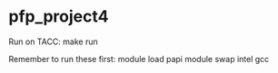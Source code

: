 pfp_project4
============

Run on TACC:
make run

Remember to run these first:
module load papi
module swap intel gcc
